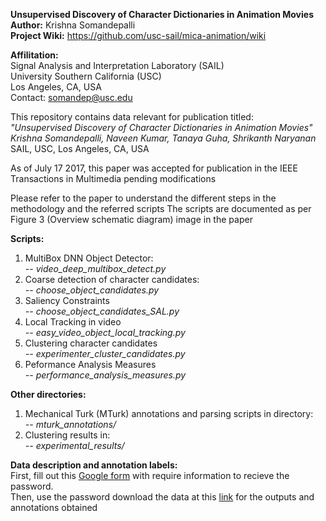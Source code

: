 **Unsupervised Discovery of Character Dictionaries in Animation Movies**  
**Author:** Krishna Somandepalli  
**Project Wiki:** https://github.com/usc-sail/mica-animation/wiki  

**Affilitation:**  
Signal Analysis and Interpretation Laboratory (SAIL)  
University Southern California (USC)  
Los Angeles, CA, USA  
Contact: somandep@usc.edu  

This repository contains data relevant for publication titled:  
*"Unsupervised Discovery of Character Dictionaries in Animation Movies"  
Krishna Somandepalli, Naveen Kumar, Tanaya Guha, Shrikanth Naryanan*  
SAIL, USC, Los Angeles, CA, USA  

As of July 17 2017, this paper was accepted for publication in the IEEE Transactions in Multimedia pending modifications  

Please refer to the paper to understand the different steps in the methodology and the referred scripts
The scripts are documented as per Figure 3 (Overview schematic diagram) image in the paper  

**Scripts:**  
1) MultiBox DNN Object Detector:  
    *-- video_deep_multibox_detect.py*  
2) Coarse detection of character candidates:  
    *-- choose_object_candidates.py*  
3) Saliency Constraints  
    *-- choose_object_candidates_SAL.py*  
4) Local Tracking in video  
    *-- easy_video_object_local_tracking.py*  
5) Clustering character candidates  
    *-- experimenter_cluster_candidates.py*  
6) Peformance Analysis Measures  
    *-- performance_analysis_measures.py*  

**Other directories:**  
1) Mechanical Turk (MTurk) annotations and parsing scripts in directory:  
    *-- mturk_annotations/*  
2) Clustering results in:  
    *-- experimental_results/*  

**Data description and annotation labels:**  
First, fill out this [Google form](https://docs.google.com/forms/d/e/1FAIpQLSdrqlSnjxoWJiCJ7NfwIkFPasFWI9My58Gns1ayc8R7VagL6A/viewform) with require information to recieve the password.  
Then, use the password download the data at this [link](https://128.125.20.152:5001/sharing/khXraiWim) for the outputs and annotations obtained
